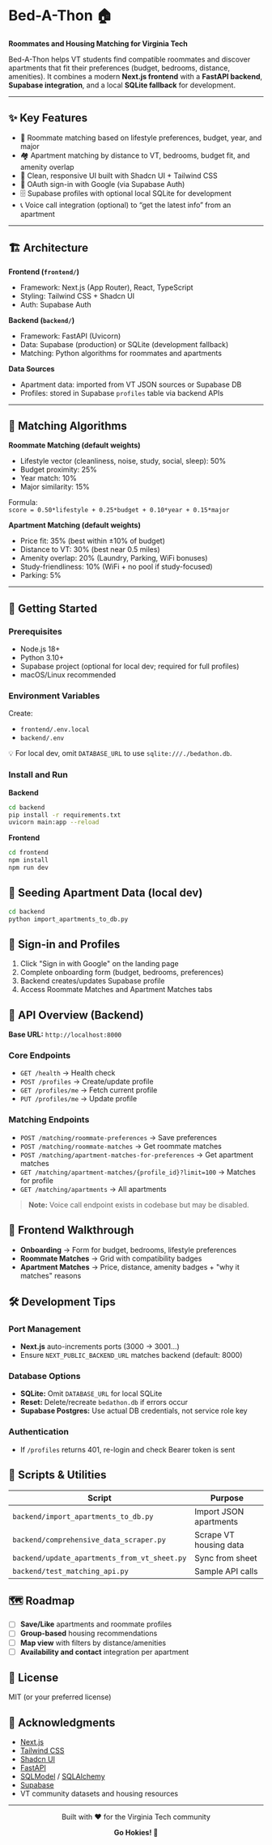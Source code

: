 # Bed-A-Thon 🏠

**Roommates and Housing Matching for Virginia Tech**

Bed-A-Thon helps VT students find compatible roommates and discover apartments that fit their preferences (budget, bedrooms, distance, amenities). It combines a modern **Next.js frontend** with a **FastAPI backend**, **Supabase integration**, and a local **SQLite fallback** for development.

---

## ✨ Key Features

- 🔗 Roommate matching based on lifestyle preferences, budget, year, and major  
- 🏘 Apartment matching by distance to VT, bedrooms, budget fit, and amenity overlap  
- 🎨 Clean, responsive UI built with Shadcn UI + Tailwind CSS  
- 🔑 OAuth sign-in with Google (via Supabase Auth)  
- 🗄 Supabase profiles with optional local SQLite for development  
- 📞 Voice call integration (optional) to “get the latest info” from an apartment  

---

## 🏗 Architecture

**Frontend (`frontend/`)**
- Framework: Next.js (App Router), React, TypeScript  
- Styling: Tailwind CSS + Shadcn UI  
- Auth: Supabase Auth  

**Backend (`backend/`)**
- Framework: FastAPI (Uvicorn)  
- Data: Supabase (production) or SQLite (development fallback)  
- Matching: Python algorithms for roommates and apartments  

**Data Sources**
- Apartment data: imported from VT JSON sources or Supabase DB  
- Profiles: stored in Supabase `profiles` table via backend APIs  

---

## 🧮 Matching Algorithms

**Roommate Matching (default weights)**
- Lifestyle vector (cleanliness, noise, study, social, sleep): 50%  
- Budget proximity: 25%  
- Year match: 10%  
- Major similarity: 15%  

Formula:  
`score = 0.50*lifestyle + 0.25*budget + 0.10*year + 0.15*major`

**Apartment Matching (default weights)**
- Price fit: 35% (best within ±10% of budget)  
- Distance to VT: 30% (best near 0.5 miles)  
- Amenity overlap: 20% (Laundry, Parking, WiFi bonuses)  
- Study-friendliness: 10% (WiFi + no pool if study-focused)  
- Parking: 5%  

---

## 🚀 Getting Started

### Prerequisites
- Node.js 18+  
- Python 3.10+  
- Supabase project (optional for local dev; required for full profiles)  
- macOS/Linux recommended  

### Environment Variables
Create:  
- `frontend/.env.local`  
- `backend/.env`  

💡 For local dev, omit `DATABASE_URL` to use `sqlite:///./bedathon.db`.

### Install and Run

**Backend**
```bash
cd backend
pip install -r requirements.txt
uvicorn main:app --reload
```

**Frontend**
```bash
cd frontend
npm install
npm run dev
```

## 🌱 Seeding Apartment Data (local dev)

```bash
cd backend
python import_apartments_to_db.py
```

## 🔑 Sign-in and Profiles

1. Click "Sign in with Google" on the landing page
2. Complete onboarding form (budget, bedrooms, preferences)
3. Backend creates/updates Supabase profile
4. Access Roommate Matches and Apartment Matches tabs

## 🔌 API Overview (Backend)

**Base URL:** `http://localhost:8000`

### Core Endpoints
- `GET /health` → Health check
- `POST /profiles` → Create/update profile
- `GET /profiles/me` → Fetch current profile
- `PUT /profiles/me` → Update profile

### Matching Endpoints
- `POST /matching/roommate-preferences` → Save preferences
- `POST /matching/roommate-matches` → Get roommate matches
- `POST /matching/apartment-matches-for-preferences` → Get apartment matches
- `GET /matching/apartment-matches/{profile_id}?limit=100` → Matches for profile
- `GET /matching/apartments` → All apartments

> **Note:** Voice call endpoint exists in codebase but may be disabled.

## 🎨 Frontend Walkthrough

- **Onboarding** → Form for budget, bedrooms, lifestyle preferences
- **Roommate Matches** → Grid with compatibility badges
- **Apartment Matches** → Price, distance, amenity badges + "why it matches" reasons

## 🛠 Development Tips

### Port Management
- **Next.js** auto-increments ports (3000 → 3001…)
- Ensure `NEXT_PUBLIC_BACKEND_URL` matches backend (default: 8000)

### Database Options
- **SQLite:** Omit `DATABASE_URL` for local SQLite
- **Reset:** Delete/recreate `bedathon.db` if errors occur
- **Supabase Postgres:** Use actual DB credentials, not service role key

### Authentication
- If `/profiles` returns 401, re-login and check Bearer token is sent

## 📜 Scripts & Utilities

| Script | Purpose |
|--------|---------|
| `backend/import_apartments_to_db.py` | Import JSON apartments |
| `backend/comprehensive_data_scraper.py` | Scrape VT housing data |
| `backend/update_apartments_from_vt_sheet.py` | Sync from sheet |
| `backend/test_matching_api.py` | Sample API calls |

## 🗺 Roadmap

- [ ] **Save/Like** apartments and roommate profiles
- [ ] **Group-based** housing recommendations
- [ ] **Map view** with filters by distance/amenities
- [ ] **Availability and contact** integration per apartment

## 📝 License

MIT (or your preferred license)

## 🙏 Acknowledgments

- [Next.js](https://nextjs.org/)
- [Tailwind CSS](https://tailwindcss.com/)
- [Shadcn UI](https://ui.shadcn.com/)
- [FastAPI](https://fastapi.tiangolo.com/)
- [SQLModel](https://sqlmodel.tiangolo.com/) / [SQLAlchemy](https://www.sqlalchemy.org/)
- [Supabase](https://supabase.com/)
- VT community datasets and housing resources

---

<div align="center">
  <p>Built with ❤️ for the Virginia Tech community</p>
  <p><strong>Go Hokies! 🦃</strong></p>
</div>
